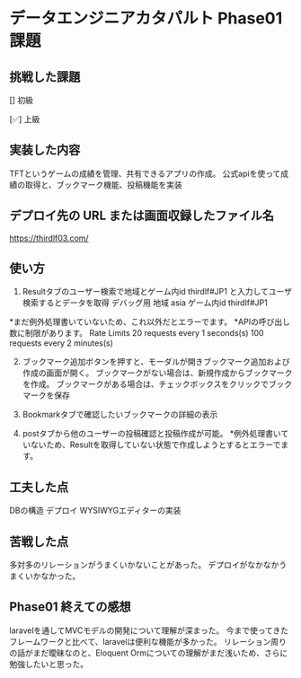 # データエンジニアカタパルト Phase01 課題

## 挑戦した課題

[] 初級

[✅] 上級

## 実装した内容

TFTというゲームの成績を管理、共有できるアプリの作成。
公式apiを使って成績の取得と、ブックマーク機能、投稿機能を実装


## デプロイ先の URL または画面収録したファイル名

https://thirdlf03.com/

## 使い方

1. Resultタブのユーザー検索で地域とゲーム内id thirdlf#JP1 と入力してユーザ検索するとデータを取得
デバッグ用 地域 asia ゲーム内id thirdlf#JP1

*まだ例外処理書いていないため、これ以外だとエラーでます。
*APIの呼び出し数に制限があります。
Rate Limits
20 requests every 1 seconds(s)
100 requests every 2 minutes(s)

2. ブックマーク追加ボタンを押すと、モーダルが開きブックマーク追加および作成の画面が開く。
    ブックマークがない場合は、新規作成からブックマークを作成。
    ブックマークがある場合は、チェックボックスをクリックでブックマークを保存

3. Bookmarkタブで確認したいブックマークの詳細の表示

4. postタブから他のユーザーの投稿確認と投稿作成が可能。
*例外処理書いていないため、Resultを取得していない状態で作成しようとするとエラーでます。

## 工夫した点
DBの構造
デプロイ
WYSIWYGエディターの実装

## 苦戦した点
多対多のリレーションがうまくいかないことがあった。
デプロイがなかなかうまくいかなかった。

## Phase01 終えての感想
laravelを通してMVCモデルの開発について理解が深まった。
今まで使ってきたフレームワークと比べて、laravelは便利な機能が多かった。
リレーション周りの話がまだ曖昧なのと、Eloquent Ormについての理解がまだ浅いため、さらに勉強したいと思った。
